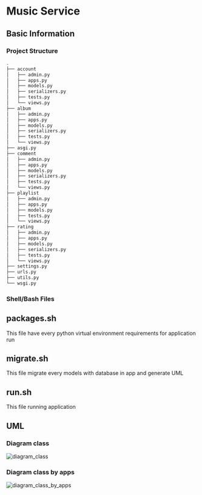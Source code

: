 
# Music Service 

## Basic Information

### Project Structure

```bash
.
├── account
│   ├── admin.py
│   ├── apps.py
│   ├── models.py
│   ├── serializers.py
│   ├── tests.py
│   └── views.py
├── album
│   ├── admin.py
│   ├── apps.py
│   ├── models.py
│   ├── serializers.py
│   ├── tests.py
│   └── views.py
├── asgi.py
├── comment
│   ├── admin.py
│   ├── apps.py
│   ├── models.py
│   ├── serializers.py
│   ├── tests.py
│   └── views.py
├── playlist
│   ├── admin.py
│   ├── apps.py
│   ├── models.py
│   ├── tests.py
│   └── views.py
├── rating
│   ├── admin.py
│   ├── apps.py
│   ├── models.py
│   ├── serializers.py
│   ├── tests.py
│   └── views.py
├── settings.py
├── urls.py
├── utils.py
└── wsgi.py
```

### Shell/Bash Files

## packages.sh

This file have every python virtual environment requirements for application run

## migrate.sh

This file migrate every models with database in app and generate UML

## run.sh

This file running application

## UML

### Diagram class

![diagram_class](https://images-wixmp-ed30a86b8c4ca887773594c2.wixmp.com/f/12abb353-ab91-4433-96d3-b5d9c5847254/de1x3ts-af1f9daf-1aad-439a-87e4-891ea7934b90.png/v1/fill/w_1280,h_1199,strp/music_service_class_diagram_by_00x097_de1x3ts-fullview.png?token=eyJ0eXAiOiJKV1QiLCJhbGciOiJIUzI1NiJ9.eyJzdWIiOiJ1cm46YXBwOiIsImlzcyI6InVybjphcHA6Iiwib2JqIjpbW3siaGVpZ2h0IjoiPD0xMTk5IiwicGF0aCI6IlwvZlwvMTJhYmIzNTMtYWI5MS00NDMzLTk2ZDMtYjVkOWM1ODQ3MjU0XC9kZTF4M3RzLWFmMWY5ZGFmLTFhYWQtNDM5YS04N2U0LTg5MWVhNzkzNGI5MC5wbmciLCJ3aWR0aCI6Ijw9MTI4MCJ9XV0sImF1ZCI6WyJ1cm46c2VydmljZTppbWFnZS5vcGVyYXRpb25zIl19.MQ8Y8G1kYVZE4WzlAbs_iAx_8fztG-uhhTMvzVO6Ovw)

### Diagram class by apps

![diagram_class_by_apps](https://images-wixmp-ed30a86b8c4ca887773594c2.wixmp.com/f/12abb353-ab91-4433-96d3-b5d9c5847254/de1x3sf-d977ce0b-fca5-498c-84ce-f899375491ba.png/v1/fill/w_1280,h_811,q_80,strp/music_service_class_diagram_by_apps_by_00x097_de1x3sf-fullview.jpg?token=eyJ0eXAiOiJKV1QiLCJhbGciOiJIUzI1NiJ9.eyJzdWIiOiJ1cm46YXBwOiIsImlzcyI6InVybjphcHA6Iiwib2JqIjpbW3siaGVpZ2h0IjoiPD04MTEiLCJwYXRoIjoiXC9mXC8xMmFiYjM1My1hYjkxLTQ0MzMtOTZkMy1iNWQ5YzU4NDcyNTRcL2RlMXgzc2YtZDk3N2NlMGItZmNhNS00OThjLTg0Y2UtZjg5OTM3NTQ5MWJhLnBuZyIsIndpZHRoIjoiPD0xMjgwIn1dXSwiYXVkIjpbInVybjpzZXJ2aWNlOmltYWdlLm9wZXJhdGlvbnMiXX0.sJmLVbWBIkyd846m3I6vfYhQpdJiOzfe1KOSUKQBP9c)
